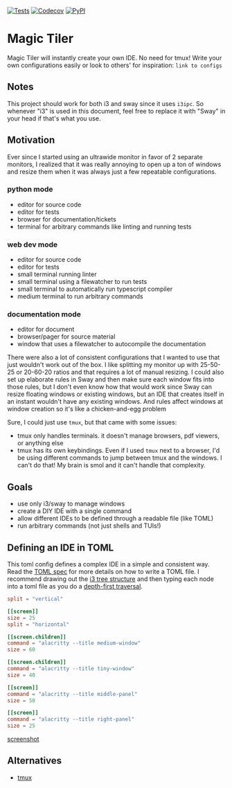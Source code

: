 [![Tests](https://github.com/abstractlyZach/magic-tiler/workflows/Tests/badge.svg)](https://github.com/abstractlyZach/magic-tiler/actions?workflow=Tests)
[![Codecov](https://codecov.io/gh/abstractlyZach/magic-tiler/branch/main/graph/badge.svg)](https://codecov.io/gh/abstractlyZach/magic-tiler)
[![PyPI](https://img.shields.io/pypi/v/magic-tiler.svg)](https://pypi.org/project/magic-tiler/)

# Magic Tiler
Magic Tiler will instantly create your own IDE. No need for tmux! Write your own
configurations easily or look to others' for inspiration: `link to configs`

## Notes
This project should work for both i3 and sway since it uses `i3ipc`. So whenever "i3" is used in this document, feel
free to replace it with "Sway" in your head if that's what you use.

## Motivation
Ever since I started using an ultrawide monitor in favor of 2 separate monitors, I realized
that it was really annoying to open up a ton of windows and resize them when it was always
just a few repeatable configurations.

### python mode
* editor for source code
* editor for tests
* browser for documentation/tickets
* terminal for arbitrary commands like linting and running tests

### web dev mode
* editor for source code
* editor for tests
* small terminal running linter
* small terminal using a filewatcher to run tests
* small terminal to automatically run typescript compiler
* medium terminal to run arbitrary commands

### documentation mode
* editor for document
* browser/pager for source material
* window that uses a filewatcher to autocompile the documentation

There were also a lot of consistent configurations that I wanted to use that just wouldn't
work out of the box. I like splitting my monitor up with 25-50-25 or 20-60-20 ratios and
that requires a lot of manual resizing. I could also set up elaborate rules in Sway and
then make sure each window fits into those rules, but I don't even know how that would work
since Sway can resize floating windows or existing windows, but an IDE that creates itself
in an instant wouldn't have any existing windows. And rules affect windows at window creation
so it's like a chicken-and-egg problem


Sure, I could just use `tmux`, but that came with some issues:
* tmux only handles terminals. it doesn't manage browsers, pdf viewers, or anything else
* tmux has its own keybindings. Even if I used `tmux` next to a browser, I'd be using different commands to jump between tmux and the windows. I can't do that! My brain is smol and it can't handle that complexity.

## Goals
* use only i3/sway to manage windows
* create a DIY IDE with a single command
* allow different IDEs to be defined through a readable file (like TOML)
* run arbitrary commands (not just shells and TUIs!)

## Defining an IDE in TOML
This toml config defines a complex IDE in a simple and consistent way. Read the [TOML spec](https://toml.io/en/v1.0.0#array-of-tables)
for more details on how to write a TOML file. I recommend drawing out the [i3 tree structure](https://i3wm.org/docs/userguide.html#_tree)
and then typing each node into a toml file as you do a [depth-first traversal](https://en.wikipedia.org/wiki/Depth-first_search).

```toml
split = "vertical"

[[screen]]
size = 25
split = "horizontal"

[[screen.children]]
command = "alacritty --title medium-window"
size = 60

[[screen.children]]
command = "alacritty --title tiny-window"
size = 40

[[screen]]
command = "alacritty --title middle-panel"
size = 50

[[screen]]
command = "alacritty --title right-panel"
size = 25
```

[screenshot](screenshots/early_magic_tile.png)

## Alternatives
* [tmux](https://github.com/tmux/tmux)
